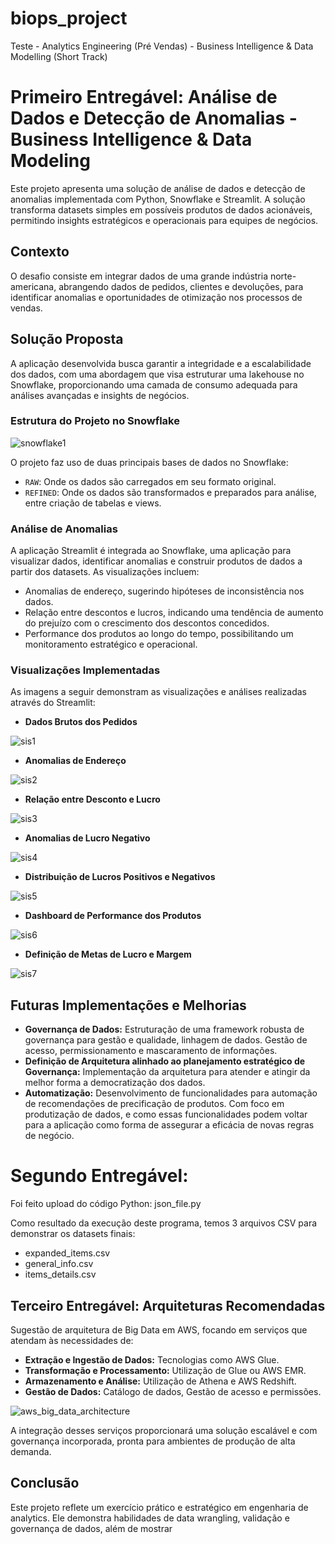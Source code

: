 # biops_project
Teste - Analytics Engineering (Pré Vendas) - Business Intelligence &amp; Data Modelling (Short Track)

# Primeiro Entregável: Análise de Dados e Detecção de Anomalias - Business Intelligence & Data Modeling

Este projeto apresenta uma solução de análise de dados e detecção de anomalias implementada com Python, Snowflake e Streamlit. A solução transforma datasets simples em possíveis produtos de dados acionáveis, permitindo insights estratégicos e operacionais para equipes de negócios.

## Contexto

O desafio consiste em integrar dados de uma grande indústria norte-americana, abrangendo dados de pedidos, clientes e devoluções, para identificar anomalias e oportunidades de otimização nos processos de vendas.

## Solução Proposta

A aplicação desenvolvida busca garantir a integridade e a escalabilidade dos dados, com uma abordagem que visa estruturar uma lakehouse no Snowflake, proporcionando uma camada de consumo adequada para análises avançadas e insights de negócios.

### Estrutura do Projeto no Snowflake

![snowflake1](https://github.com/mmiloni/biops_project/assets/25778957/d2899374-d884-4f18-b095-24108c38e3d2)

O projeto faz uso de duas principais bases de dados no Snowflake:

- `RAW`: Onde os dados são carregados em seu formato original.
- `REFINED`: Onde os dados são transformados e preparados para análise, entre criação de tabelas e views.

### Análise de Anomalias

A aplicação Streamlit é integrada ao Snowflake, uma aplicação para visualizar dados, identificar anomalias e construir produtos de dados a partir dos datasets. As visualizações incluem:

- Anomalias de endereço, sugerindo hipóteses de inconsistência nos dados.
- Relação entre descontos e lucros, indicando uma tendência de aumento do prejuízo com o crescimento dos descontos concedidos.
- Performance dos produtos ao longo do tempo, possibilitando um monitoramento estratégico e operacional.

### Visualizações Implementadas

As imagens a seguir demonstram as visualizações e análises realizadas através do Streamlit:

- **Dados Brutos dos Pedidos**

![sis1](https://github.com/mmiloni/biops_project/assets/25778957/47f0f62e-6345-4d09-93c3-3fc482fc2376)

- **Anomalias de Endereço**
  
![sis2](https://github.com/mmiloni/biops_project/assets/25778957/5f3c6f8b-fe39-4767-a820-ed2e6f5ea9c6)

- **Relação entre Desconto e Lucro**
  
![sis3](https://github.com/mmiloni/biops_project/assets/25778957/cbc29b4f-6185-40de-b267-72ffc5ceb9ba)

- **Anomalias de Lucro Negativo**
  
![sis4](https://github.com/mmiloni/biops_project/assets/25778957/f440775e-b72f-40aa-8751-8f0b5aa6b7c5)

- **Distribuição de Lucros Positivos e Negativos**
  
![sis5](https://github.com/mmiloni/biops_project/assets/25778957/81e9a068-db77-496e-9bb0-878ffb35e19f)

- **Dashboard de Performance dos Produtos**
  
![sis6](https://github.com/mmiloni/biops_project/assets/25778957/6aec4c21-3fc5-4fe5-bd97-15349e26bd01)

- **Definição de Metas de Lucro e Margem**
  
![sis7](https://github.com/mmiloni/biops_project/assets/25778957/1ec8ffe2-35ad-4d05-9340-db6ae74a8e2d)

## Futuras Implementações e Melhorias

- **Governança de Dados:** Estruturação de uma framework robusta de governança para gestão e qualidade, linhagem de dados. Gestão de acesso, permissionamento e mascaramento de informações.
- **Definição de Arquitetura alinhado ao planejamento estratégico de Governança:** Implementação da arquitetura para atender e atingir da melhor forma a democratização dos dados.
- **Automatização:** Desenvolvimento de funcionalidades para automação de recomendações de precificação de produtos. Com foco em produtização de dados, e como essas funcionalidades podem voltar para a aplicação como forma de assegurar a eficácia de novas regras de negócio.

# Segundo Entregável: 

Foi feito upload do código Python: json_file.py

Como resultado da execução deste programa, temos 3 arquivos CSV para demonstrar os datasets finais:
- expanded_items.csv
- general_info.csv
- items_details.csv

## Terceiro Entregável: Arquiteturas Recomendadas

Sugestão de arquitetura de Big Data em AWS, focando em serviços que atendam às necessidades de:

- **Extração e Ingestão de Dados:** Tecnologias como AWS Glue.
- **Transformação e Processamento:** Utilização de Glue ou AWS EMR.
- **Armazenamento e Análise:** Utilização de Athena e AWS Redshift.
- **Gestão de Dados:** Catálogo de dados, Gestão de acesso e permissões.

![aws_big_data_architecture](https://github.com/mmiloni/biops_project/assets/25778957/14263558-c2cb-463d-ba1a-beec9a1d21d8)

A integração desses serviços proporcionará uma solução escalável e com governança incorporada, pronta para ambientes de produção de alta demanda.

## Conclusão

Este projeto reflete um exercício prático e estratégico em engenharia de analytics. Ele demonstra habilidades de data wrangling, validação e governança de dados, além de mostrar

